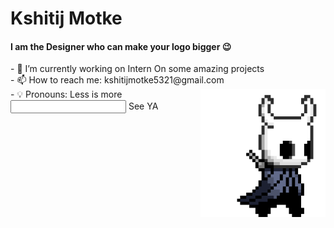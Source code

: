 # Kshitij Motke
#### I am the Designer who can make your logo bigger 😉
 <p> 
- 🔭 I’m currently working on Intern On some amazing projects  
<br>- 📫 How to reach me: kshitijmotke5321@gmail.com 
<br>- 💡 Pronouns: Less is more 
<img align="right" src="https://raw.githubusercontent.com/TanZng/TanZng/master/assets/hollor_knight3.gif" width="200"/>
<input type="text" aligh="right"> See YA
<align="left">


<!--
**kmotke/kmotke** is a ✨ _special_ ✨ repository because its `README.md` (this file) appears on your GitHub profile.

Here are some ideas to get you started:

- 🔭 I’m currently working on ...
- 🌱 I’m currently learning ...
- 👯 I’m looking to collaborate on ...
- 🤔 I’m looking for help with ...
- 💬 Ask me about ...
- 📫 How to reach me: ...
- 😄 Pronouns: ...
- ⚡ Fun fact: ...
-->
